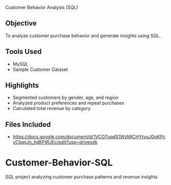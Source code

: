 Customer Behavior Analysis (SQL)

## Objective
To analyze customer purchase behavior and generate insights using SQL.

## Tools Used
- MySQL
- Sample Customer Dataset

## Highlights
- Segmented customers by gender, age, and region  
- Analyzed product preferences and repeat purchases  
- Calculated total revenue by category  

## Files Included
- https://docs.google.com/document/d/1VCO7uqdS1WzMlCHYtvuJGoKPcyCIpejJn_hdKFtRJEc/edit?usp=drivesdk
# Customer-Behavior-SQL
SQL project analyzing customer purchase patterns and revenue insights.
